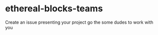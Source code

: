 # ethereal-blocks-teams

Create an issue presenting your project go the some dudes to work with you
